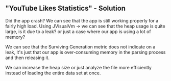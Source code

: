 "YouTube Likes Statistics" - Solution
-----------------------------------------------

Did the app crash? 
We can see that the app is still working properly for a fairly high load.
Using JVisualVm ->  we can see that the heap usage is quite large, is it due to a leak? or just a case where our app is using a lot of memory?

We can see that the Surviving Generation metric does not indicate on a leak, it's just that our app is over-consuming memory in the parsing process and then releasing it. 

We can increase the heap size or just analyze the file more efficiently instead of loading the entire data set at once.
